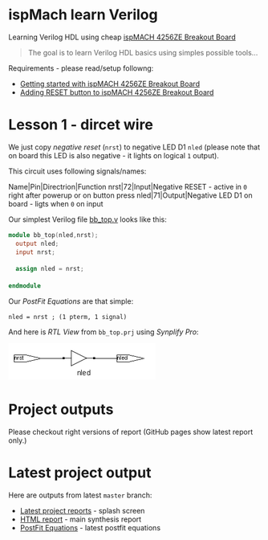 # ispMach learn Verilog

Learning Verilog HDL using cheap [ispMACH 4256ZE Breakout Board][]

> The goal is to learn Verilog HDL basics using simples possible tools...

Requirements - please read/setup followng:
* [Getting started with ispMACH 4256ZE Breakout Board][]
* [Adding RESET button to ispMACH 4256ZE Breakout Board][]

# Lesson 1 - dircet wire

We just copy _negative reset_ (`nrst`) to negative LED D1 `nled` (please note
that on board this LED is also negative - it lights on logical `1` output).

This circuit uses following signals/names:

Name|Pin|Directrion|Function
nrst|72|Input|Negative RESET - active in `0` right after powerup or on button press
nled|71|Output|Negative LED D1 on board - ligts when `0` on input


Our simplest Verilog file [bb_top.v]
looks like this:
```v
module bb_top(nled,nrst);
  output nled;
  input nrst;

  assign nled = nrst;

endmodule
```


Our _PostFit Equations_ are that simple:
```
nled = nrst ; (1 pterm, 1 signal)
```

And here is _RTL View_ from `bb_top.prj` using _Synplify Pro_:

![RTL View](https://github.com/hpaluch/ispMach-learn-verilog/blob/master/images/rtl-view.png?raw=true)


# Project outputs

Please checkout right versions of report (GitHub pages show latest report only.)

# Latest project output
Here are outputs from latest `master` branch:
* [Latest project reports]  - splash screen
* [HTML report] - main synthesis report 
* [PostFit Equations] - latest postfit equations

[ispMACH 4256ZE Breakout Board]: http://www.latticesemi.com/Products/DevelopmentBoardsAndKits/ispMACH4256ZEBreakoutBoard.aspx
[Getting started with ispMACH 4256ZE Breakout Board]: https://github.com/hpaluch/hpaluch.github.io/wiki/Getting-started-with-ispMACH-4256ZE-Breakout-Board
[Adding RESET button to ispMACH 4256ZE Breakout Board]: https://github.com/hpaluch/hpaluch.github.io/wiki/Adding-RESET-button-to-ispMACH-4256ZE-Breakout-Board
[Latest project reports]: https://hpaluch.github.io/ispMach-learn-verilog/
[HTML report]: https://hpaluch.github.io/ispMach-learn-verilog/bb_learn.html
[JEDEC]: https://hpaluch.github.io/ispMach-learn-verilog/bb_learn.jed
[bb_top.v]: https://github.com/hpaluch/ispMach-learn-verilog/blob/399dbd8f46ff4885d6c123b5c8e1caa9a70c43cc/bb_top.v
[PostFit Equations]:https://hpaluch.github.io/ispMach-learn-verilog/bb_learn_rpt.html#PostFit_Equations
